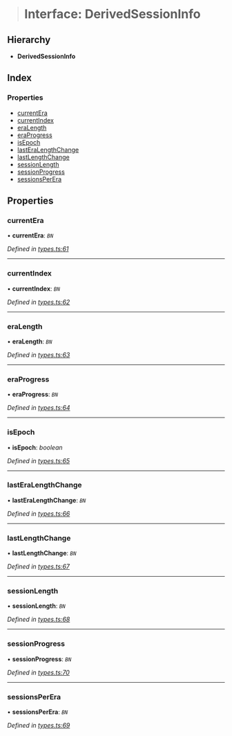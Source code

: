> # Interface: DerivedSessionInfo

## Hierarchy

* **DerivedSessionInfo**

## Index

### Properties

* [currentEra](_types_.derivedsessioninfo.md#currentera)
* [currentIndex](_types_.derivedsessioninfo.md#currentindex)
* [eraLength](_types_.derivedsessioninfo.md#eralength)
* [eraProgress](_types_.derivedsessioninfo.md#eraprogress)
* [isEpoch](_types_.derivedsessioninfo.md#isepoch)
* [lastEraLengthChange](_types_.derivedsessioninfo.md#lasteralengthchange)
* [lastLengthChange](_types_.derivedsessioninfo.md#lastlengthchange)
* [sessionLength](_types_.derivedsessioninfo.md#sessionlength)
* [sessionProgress](_types_.derivedsessioninfo.md#sessionprogress)
* [sessionsPerEra](_types_.derivedsessioninfo.md#sessionsperera)

## Properties

###  currentEra

• **currentEra**: *`BN`*

*Defined in [types.ts:61](https://github.com/polkadot-js/api/blob/5899304/packages/api-derive/src/types.ts#L61)*

___

###  currentIndex

• **currentIndex**: *`BN`*

*Defined in [types.ts:62](https://github.com/polkadot-js/api/blob/5899304/packages/api-derive/src/types.ts#L62)*

___

###  eraLength

• **eraLength**: *`BN`*

*Defined in [types.ts:63](https://github.com/polkadot-js/api/blob/5899304/packages/api-derive/src/types.ts#L63)*

___

###  eraProgress

• **eraProgress**: *`BN`*

*Defined in [types.ts:64](https://github.com/polkadot-js/api/blob/5899304/packages/api-derive/src/types.ts#L64)*

___

###  isEpoch

• **isEpoch**: *boolean*

*Defined in [types.ts:65](https://github.com/polkadot-js/api/blob/5899304/packages/api-derive/src/types.ts#L65)*

___

###  lastEraLengthChange

• **lastEraLengthChange**: *`BN`*

*Defined in [types.ts:66](https://github.com/polkadot-js/api/blob/5899304/packages/api-derive/src/types.ts#L66)*

___

###  lastLengthChange

• **lastLengthChange**: *`BN`*

*Defined in [types.ts:67](https://github.com/polkadot-js/api/blob/5899304/packages/api-derive/src/types.ts#L67)*

___

###  sessionLength

• **sessionLength**: *`BN`*

*Defined in [types.ts:68](https://github.com/polkadot-js/api/blob/5899304/packages/api-derive/src/types.ts#L68)*

___

###  sessionProgress

• **sessionProgress**: *`BN`*

*Defined in [types.ts:70](https://github.com/polkadot-js/api/blob/5899304/packages/api-derive/src/types.ts#L70)*

___

###  sessionsPerEra

• **sessionsPerEra**: *`BN`*

*Defined in [types.ts:69](https://github.com/polkadot-js/api/blob/5899304/packages/api-derive/src/types.ts#L69)*